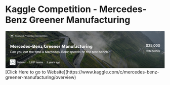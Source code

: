# Kaggle Competition - Mercedes-Benz Greener Manufacturing 
<img src="https://github.com/saptakbhadra/mercedesbenzKgle/blob/master/MercedesKaggle.PNG" alt=".." title="Mercedes Benz"/>
[Click Here to go to Website](https://www.kaggle.com/c/mercedes-benz-greener-manufacturing/overview)
